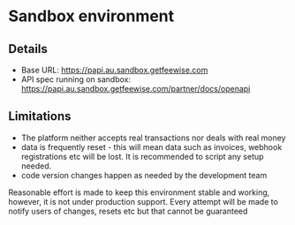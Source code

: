 # Sandbox environment

## Details

* Base URL: https://papi.au.sandbox.getfeewise.com
* API spec running on sandbox: https://papi.au.sandbox.getfeewise.com/partner/docs/openapi

## Limitations
* The platform neither accepts real transactions nor deals with real money
* data is frequently reset - this will mean data such as invoices, webhook registrations etc will be lost. It is recommended to script any setup needed.
* code version changes happen as needed by the development team

Reasonable effort is made to keep this environment stable and working, however, it is not under production support.
Every attempt will be made to notify users of changes, resets etc but that cannot be guaranteed


